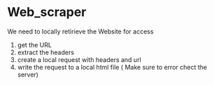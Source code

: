 # Web_scraper

We need to locally retirieve the Website for access
 1. get the URL
 2. extract the headers
 3. create a local request with headers and url
 4. write the request to a local html file  ( Make sure to error chect the server)

